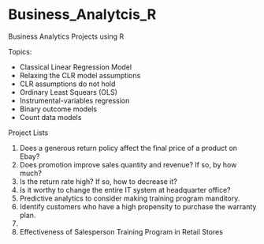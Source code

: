 # Business_Analytcis_R
Business Analytics Projects using R

Topics:
- Classical Linear Regression Model 
- Relaxing the CLR model assumptions 
- CLR assumptions do not hold
- Ordinary Least Squears (OLS)
- Instrumental-variables regression
- Binary outcome models
- Count data models

Project Lists
1. Does a generous return policy affect the final price of a product on Ebay?
2. Does promotion improve sales quantity and revenue? If so, by how much?
3. Is the return rate high? If so, how to decrease it?
4. Is it worthy to change the entire IT system at headquarter office?
5. Predictive analytics to consider making training program manditory.
6. Identify customers who have a high propensity to purchase the warranty plan.
7.
8. Effectiveness of Salesperson Training Program in Retail Stores


